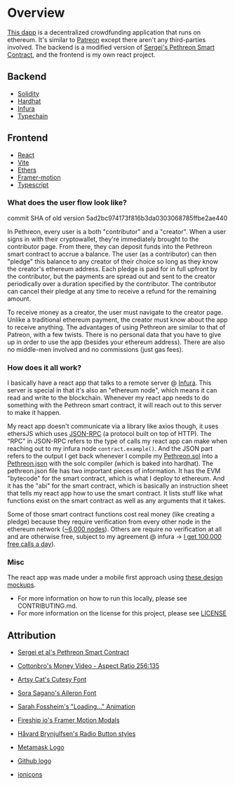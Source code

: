 # Overview

[This dapp](https://github.com/Chris56974/Pethreon) is a decentralized crowdfunding application that runs on ethereum. It's similar to [Patreon](https://www.patreon.com/) except there aren't any third-parties involved. The backend is a modified version of [Sergei's Pethreon Smart Contract](https://github.com/s-tikhomirov/pethreon), and the frontend is my own react project.

## Backend

- [Solidity](https://docs.soliditylang.org/)
- [Hardhat](https://hardhat.org/)
- [Infura](https://infura.io/)
- [Typechain](https://github.com/dethcrypto/TypeChain)

## Frontend

- [React](https://reactjs.org/)
- [Vite](https://vitejs.dev/)
- [Ethers](https://docs.ethers.io/v5/)
- [Framer-motion](https://www.framer.com/motion/)
- [Typescript](https://www.typescriptlang.org/)

### What does the user flow look like?

commit SHA of old version 5ad2bc974173f816b3da0303068785ffbe2ae440

In Pethreon, every user is a both "contributor" and a "creator". When a user signs in with their cryptowallet, they're immediately brought to the contributor page. From there, they can deposit funds into the Pethreon smart contract to accrue a balance. The user (as a contributor) can then "pledge" this balance to any creator of their choice so long as they know the creator's ethereum address. Each pledge is paid for in full upfront by the contributor, but the payments are spread out and sent to the creator periodically over a duration specified by the contributor. The contributor can cancel their pledge at any time to receive a refund for the remaining amount. 

To receive money as a creator, the user must navigate to the creator page. Unlike a traditional ethereum payment, the creator must know about the app to receive anything. The advantages of using Pethreon are similar to that of Patreon, with a few twists. There is no personal data that you have to give up in order to use the app (besides your ethereum address). There are also no middle-men involved and no commissions (just gas fees). 

### How does it all work?

I basically have a react app that talks to a remote server @ [Infura](https://infura.io/). This server is special in that it's also an "ethereum node", which means it can read and write to the blockchain. Whenever my react app needs to do something with the Pethreon smart contract, it will reach out to this server to make it happen. 

My react app doesn't communicate via a library like axios though, it uses ethersJS which uses [JSON-RPC](https://en.wikipedia.org/wiki/JSON-RPC) (a protocol built on top of HTTP). The "RPC" in JSON-RPC refers to the type of calls my react app can make when reaching out to my infura node `contract.example()`. And the JSON part refers to the output I get back whenever I compile my [Pethreon.sol](https://github.com/Chris56974/Pethreon/blob/main/packages/backend/contracts/Pethreon.sol) into a [Pethreon.json](https://github.com/Chris56974/Pethreon/blob/main/packages/backend/deployments/localhost/Pethreon.json) with the solc compiler (which is baked into hardhat). The pethreon.json file has two important pieces of information. It has the EVM "bytecode" for the smart contract, which is what I deploy to ethereum. And it has the "abi" for the smart contract, which is basically an instruction sheet that tells my react app how to use the smart contract. It lists stuff like what functions exist on the smart contract as well as any arguments that it takes.

Some of those smart contract functions cost real money (like creating a pledge) because they require verification from every other node in the ethereum network ([~6,000 nodes](https://www.ethernodes.org/history)). Others are require no verification at all and are otherwise free, subject to my agreement @ infura -> [I get 100,000 free calls a day](https://infura.io/pricing)). 

### Misc 

The react app was made under a mobile first approach using [these design mockups](https://www.figma.com/file/dwPfF2lhw84J4PZdZTIQvL/Pethreon?node-id=0%3A1).

- For more information on how to run this locally, please see CONTRIBUTING.md.
- For more information on the license for this project, please see [LICENSE](https://github.com/Chris56974/Pethreon/blob/main/LICENSE)

## Attribution

- [Sergei et al's Pethreon Smart Contract](https://github.com/s-tikhomirov/pethreon)

- [Cottonbro's Money Video - Aspect Ratio 256:135](https://www.pexels.com/video/hands-hand-rich-green-3943965/)

- [Artsy Cat's Cutesy Font](https://www.dafont.com/cutesy.font)

- [Sora Sagano's Aileron Font](https://fontsarena.com/aileron-by-sora-sagano/)

- [Sarah Fossheim's "Loading..." Animation](https://fossheim.io/writing/posts/react-text-splitting-animations/)

- [Fireship io's Framer Motion Modals](https://www.youtube.com/watch?v=SuqU904ZHA4&t=576s)

- [Håvard Brynjulfsen's Radio Button styles](https://codepen.io/havardob/pen/dyYXBBr)

- [Metamask Logo](https://github.com/MetaMask/brand-resources)

- [Github logo](https://github.com/logos)

- [ionicons](https://ionic.io/ionicons)